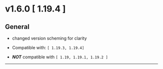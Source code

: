 # v1.6.0 [ 1.19.4 ]

## General

- changed version scheming for clarity

- Compatible with: `[ 1.19.3, 1.19.4]`
- ***NOT*** compatible with `[ 1.19, 1.19.1, 1.19.2 ]`

---